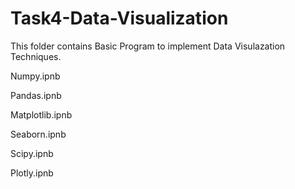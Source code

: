 # Task4-Data-Visualization
This folder contains Basic Program to implement Data Visulazation Techniques.

Numpy.ipnb

Pandas.ipnb

Matplotlib.ipnb

Seaborn.ipnb

Scipy.ipnb

Plotly.ipnb

